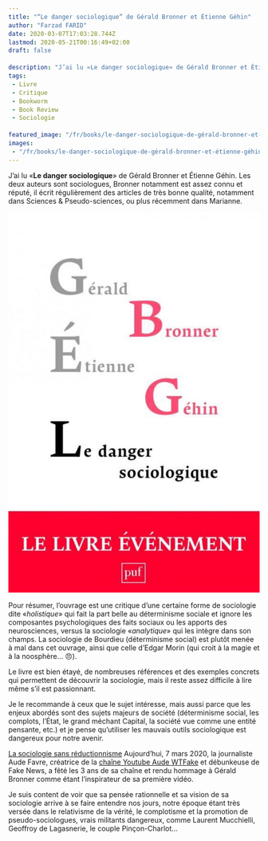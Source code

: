 ```yaml
---
title: "“Le danger sociologique” de Gérald Bronner et Étienne Géhin"
author: "Farzad FARID"
date: 2020-03-07T17:03:28.744Z
lastmod: 2020-05-21T00:16:49+02:00
draft: false

description: "J’ai lu «Le danger sociologique» de Gérald Bronner et Étienne Géhin. Les deux auteurs sont sociologues, Bronner notamment est assez connu…"
tags:
 - Livre
 - Critique
 - Bookworm
 - Book Review
 - Sociologie

featured_image: "/fr/books/le-danger-sociologique-de-gérald-bronner-et-étienne-géhin/images/1.jpeg" 
images:
 - "/fr/books/le-danger-sociologique-de-gérald-bronner-et-étienne-géhin/images/1.jpeg"
---
```


J’ai lu «**Le danger sociologique**» de Gérald Bronner et Étienne Géhin. Les deux auteurs sont sociologues, Bronner notamment est assez connu et réputé, il écrit régulièrement des articles de très bonne qualité, notamment dans Sciences &amp; Pseudo-sciences, ou plus récemment dans Marianne.




![image](images/1.jpeg#layoutTextWidth)



Pour résumer, l’ouvrage est une critique d’une certaine forme de sociologie dite «_holistique_» qui fait la part belle au déterminisme sociale et ignore les composantes psychologiques des faits sociaux ou les apports des neurosciences, versus la sociologie «_analytique_» qui les intègre dans son champs. La sociologie de Bourdieu (déterminisme social) est plutôt menée à mal dans cet ouvrage, ainsi que celle d’Edgar Morin (qui croit à la magie et à la noosphère… 😠).

Le livre est bien étayé, de nombreuses références et des exemples concrets qui permettent de découvrir la sociologie, mais il reste assez difficile à lire même s’il est passionnant.

Je le recommande à ceux que le sujet intéresse, mais aussi parce que les enjeux abordés sont des sujets majeurs de société (déterminisme social, les complots, l’État, le grand méchant Capital, la société vue comme une entité pensante, etc.) et je pense qu’utiliser les mauvais outils sociologique est dangereux pour notre avenir.

[La sociologie sans réductionnisme](http://www.laviedesidees.fr/La-sociologie-sans-reductionnisme.html)
Aujourd’hui, 7 mars 2020, la journaliste Aude Favre, créatrice de la [chaîne Youtube Aude WTFake](https://www.youtube.com/channel/UC8Ux-LOyEXeioYQ4LFzpBXw) et débunkeuse de Fake News, a fêté les 3 ans de sa chaîne et rendu hommage à Gérald Bronner comme étant l’inspirateur de sa première vidéo.

Je suis content de voir que sa pensée rationnelle et sa vision de sa sociologie arrive à se faire entendre nos jours, notre époque étant très versée dans le relativisme de la vérité, le complotisme et la promotion de pseudo-sociologues, vrais militants dangereux, comme Laurent Mucchielli, Geoffroy de Lagasnerie, le couple Pinçon-Charlot…
